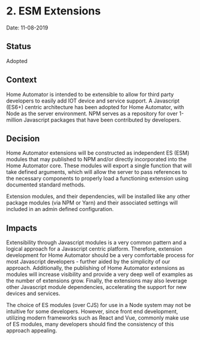 # 2. ESM Extensions

Date: 11-08-2019

## Status

Adopted

## Context

Home Automator is intended to be extensible to allow for third party
developers to easily add IOT device and service support.  A Javascript
(ES6+) centric architecture has been adopted for Home Automator, with
Node as the server environment. NPM serves as a repository for over
1-million Javascript packages that have been contributed by developers.


## Decision

Home Automator extensions will be constructed as independent ES (ESM)
modules that may published to NPM and/or directly incorporated into
the Home Automator core.  These modules will export a single function
that will take defined arguments, which will allow the server to pass
references to the necessary components to properly load a functioning
extension using documented standard methods.

Extension modules, and their dependencies,  will be installed like any
other package modules (via NPM or Yarn) and their associated settings
will included in an admin defined configuration.

## Impacts

Extensibility through Javascript modules is a very common pattern and
a logical approach for a Javascript centric platform.  Therefore,
extension development for Home Automator should be a very comfortable
process for most Javascript developers - further aided by the simplicity
of our approach.  Additionally, the publishing of Home Automator
extensions as modules will increase visibility and provide a very deep
well of examples as the number of extensions grow.  Finally, the
extensions may also leverage other Javascript module dependencies,
accelerating the support for new devices and services.

The choice of ES modules (over CJS) for use in a Node system may not
be intuitive for some developers.  However, since front end development,
utilizing modern frameworks such as React and Vue, commonly make use of
ES modules, many developers should find the consistency of this approach
appealing.

